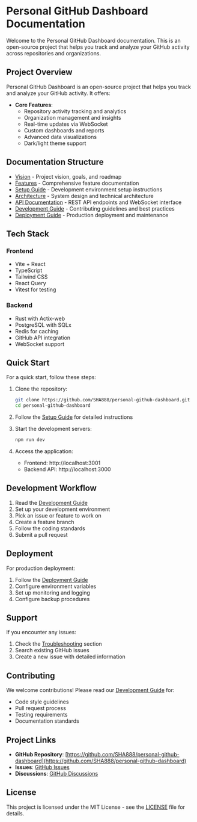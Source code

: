 # Personal GitHub Dashboard Documentation

Welcome to the Personal GitHub Dashboard documentation. This is an open-source project that helps you track and analyze your GitHub activity across repositories and organizations.

## Project Overview

Personal GitHub Dashboard is an open-source project that helps you track and analyze your GitHub activity. It offers:

- **Core Features**:
  - Repository activity tracking and analytics
  - Organization management and insights
  - Real-time updates via WebSocket
  - Custom dashboards and reports
  - Advanced data visualizations
  - Dark/light theme support

## Documentation Structure

- [Vision](./vision/README.md) - Project vision, goals, and roadmap
- [Features](./features/README.md) - Comprehensive feature documentation
- [Setup Guide](./setup/README.md) - Development environment setup instructions
- [Architecture](./architecture/README.md) - System design and technical architecture
- [API Documentation](./api/README.md) - REST API endpoints and WebSocket interface
- [Development Guide](./development/README.md) - Contributing guidelines and best practices
- [Deployment Guide](./deployment/README.md) - Production deployment and maintenance

## Tech Stack

### Frontend
- Vite + React
- TypeScript
- Tailwind CSS
- React Query
- Vitest for testing

### Backend
- Rust with Actix-web
- PostgreSQL with SQLx
- Redis for caching
- GitHub API integration
- WebSocket support

## Quick Start

For a quick start, follow these steps:

1. Clone the repository:
   ```bash
   git clone https://github.com/SHA888/personal-github-dashboard.git
   cd personal-github-dashboard
   ```

2. Follow the [Setup Guide](./setup/README.md) for detailed instructions

3. Start the development servers:
   ```bash
   npm run dev
   ```

4. Access the application:
   - Frontend: http://localhost:3001
   - Backend API: http://localhost:3000

## Development Workflow

1. Read the [Development Guide](./development/README.md)
2. Set up your development environment
3. Pick an issue or feature to work on
4. Create a feature branch
5. Follow the coding standards
6. Submit a pull request

## Deployment

For production deployment:

1. Follow the [Deployment Guide](./deployment/README.md)
2. Configure environment variables
3. Set up monitoring and logging
4. Configure backup procedures

## Support

If you encounter any issues:
1. Check the [Troubleshooting](./setup/README.md#troubleshooting) section
2. Search existing GitHub issues
3. Create a new issue with detailed information

## Contributing

We welcome contributions! Please read our [Development Guide](./development/README.md) for:
- Code style guidelines
- Pull request process
- Testing requirements
- Documentation standards

## Project Links

- **GitHub Repository**: [https://github.com/SHA888/personal-github-dashboard](https://github.com/SHA888/personal-github-dashboard)
- **Issues**: [GitHub Issues](https://github.com/SHA888/personal-github-dashboard/issues)
- **Discussions**: [GitHub Discussions](https://github.com/SHA888/personal-github-dashboard/discussions)

## License

This project is licensed under the MIT License - see the [LICENSE](../LICENSE) file for details.
